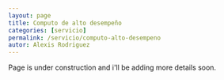 ```yaml
---
layout: page
title: Computo de alto desempeño
categories: [servicio]
permalink: /servicio/computo-alto-desempeno
autor: Alexis Rodriguez
---
```


Page is under construction and i'll be adding more details soon.
